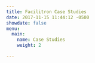 ```yaml
---
title: Facilitron Case Studies
date: 2017-11-15 11:44:12 -0500
showdate: false
menu:
  main:
    name: Case Studies
    weight: 2

---
```

